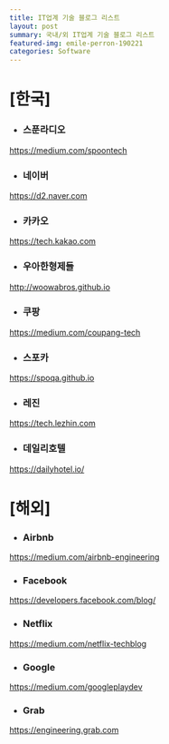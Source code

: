 ```yaml
---
title: IT업계 기술 블로그 리스트
layout: post
summary: 국내/외 IT업계 기술 블로그 리스트
featured-img: emile-perron-190221
categories: Software
---
```


# [한국]

- ### 스푼라디오
<https://medium.com/spoontech>

- ### 네이버
<https://d2.naver.com>

- ### 카카오
<https://tech.kakao.com>

- ### 우아한형제들
<http://woowabros.github.io>

- ### 쿠팡
<https://medium.com/coupang-tech>

- ### 스포카
<https://spoqa.github.io>

- ### 레진
<https://tech.lezhin.com>

- ### 데일리호텔
<https://dailyhotel.io/>

# [해외]

- ### Airbnb
<https://medium.com/airbnb-engineering>

- ### Facebook
<https://developers.facebook.com/blog/>

- ### Netflix
<https://medium.com/netflix-techblog>

- ### Google
<https://medium.com/googleplaydev>

- ### Grab
<https://engineering.grab.com>
